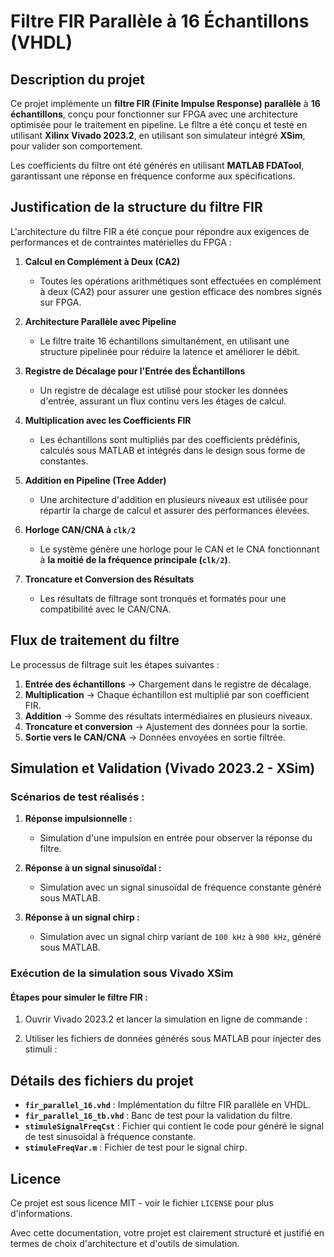 # **Filtre FIR Parallèle à 16 Échantillons (VHDL)**

## **Description du projet**

Ce projet implémente un **filtre FIR (Finite Impulse Response) parallèle** à **16 échantillons**, conçu pour fonctionner sur FPGA avec une architecture optimisée pour le traitement en pipeline. Le filtre a été conçu et testé en utilisant **Xilinx Vivado 2023.2**, en utilisant son simulateur intégré **XSim**, pour valider son comportement.

Les coefficients du filtre ont été générés en utilisant **MATLAB FDATool**, garantissant une réponse en fréquence conforme aux spécifications.

## **Justification de la structure du filtre FIR**

L'architecture du filtre FIR a été conçue pour répondre aux exigences de performances et de contraintes matérielles du FPGA :

1. **Calcul en Complément à Deux (CA2)**  
   - Toutes les opérations arithmétiques sont effectuées en complément à deux (CA2) pour assurer une gestion efficace des nombres signés sur FPGA.

2. **Architecture Parallèle avec Pipeline**  
   - Le filtre traite 16 échantillons simultanément, en utilisant une structure pipelinée pour réduire la latence et améliorer le débit.

3. **Registre de Décalage pour l'Entrée des Échantillons**  
   - Un registre de décalage est utilisé pour stocker les données d'entrée, assurant un flux continu vers les étages de calcul.

4. **Multiplication avec les Coefficients FIR**  
   - Les échantillons sont multipliés par des coefficients prédéfinis, calculés sous MATLAB et intégrés dans le design sous forme de constantes.

5. **Addition en Pipeline (Tree Adder)**  
   - Une architecture d'addition en plusieurs niveaux est utilisée pour répartir la charge de calcul et assurer des performances élevées.

6. **Horloge CAN/CNA à `clk/2`**  
   - Le système génère une horloge pour le CAN et le CNA fonctionnant à **la moitié de la fréquence principale (`clk/2`)**.

7. **Troncature et Conversion des Résultats**  
   - Les résultats de filtrage sont tronqués et formatés pour une compatibilité avec le CAN/CNA.

## **Flux de traitement du filtre**

Le processus de filtrage suit les étapes suivantes :

1. **Entrée des échantillons** → Chargement dans le registre de décalage.
2. **Multiplication** → Chaque échantillon est multiplié par son coefficient FIR.
3. **Addition** → Somme des résultats intermédiaires en plusieurs niveaux.
4. **Troncature et conversion** → Ajustement des données pour la sortie.
5. **Sortie vers le CAN/CNA** → Données envoyées en sortie filtrée.

## **Simulation et Validation (Vivado 2023.2 - XSim)**

### **Scénarios de test réalisés :**

1. **Réponse impulsionnelle :**  
   - Simulation d'une impulsion en entrée pour observer la réponse du filtre.

2. **Réponse à un signal sinusoïdal :**  
   - Simulation avec un signal sinusoïdal de fréquence constante généré sous MATLAB.

3. **Réponse à un signal chirp :**  
   - Simulation avec un signal chirp variant de `100 kHz` à `900 kHz`, généré sous MATLAB.

### **Exécution de la simulation sous Vivado XSim**

#### **Étapes pour simuler le filtre FIR :**

1. Ouvrir Vivado 2023.2 et lancer la simulation en ligne de commande :

2. Utiliser les fichiers de données générés sous MATLAB pour injecter des stimuli :

## **Détails des fichiers du projet**

- **`fir_parallel_16.vhd`** : Implémentation du filtre FIR parallèle en VHDL.
- **`fir_parallel_16_tb.vhd`** : Banc de test pour la validation du filtre.
- **`stimuleSignalFreqCst`** : Fichier qui contient le code pour généré le signal de test sinusoïdal à fréquence constante.
- **`stimuleFreqVar.m`** : Fichier de test pour le signal chirp.


## **Licence**

Ce projet est sous licence MIT - voir le fichier `LICENSE` pour plus d'informations.

Avec cette documentation, votre projet est clairement structuré et justifié en termes de choix d'architecture et d'outils de simulation.
